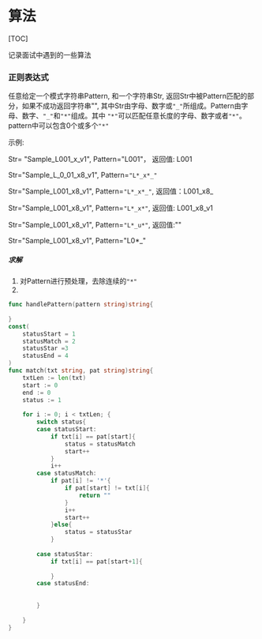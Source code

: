 # 算法

[TOC]

记录面试中遇到的一些算法

### 正则表达式

任意给定一个模式字符串Pattern, 和一个字符串Str, 返回Str中被Pattern匹配的部分，如果不成功返回字符串"", 其中Str由字母、数字或`"_"`所组成。Pattern由字母、数字、`"_"`和`"*"`组成。其中 `"*"`可以匹配任意长度的字母、数字或者`"*"`。pattern中可以包含0个或多个`"*"`

示例:

Str= "Sample_L001_x_v1", Pattern="L001"， 返回值: L001

Str="Sample_L_0_01_x8_v1", Pattern=`"L*_x*_"`

Str="Sample_L001_x8_v1", Pattern=`"L*_x*_"`, 返回值：L001_x8_

Str="Sample_L001_x8_v1", Pattern=`"L*_x*"`, 返回值: L001_x8_v1

Str="Sample_L001_x8_v1", Pattern=`"L*_u*"`, 返回值:""

Str="Sample_L001_x8_v1", Pattern="L0*_"



##### 求解

1.  对Pattern进行预处理，去除连续的`"*"`
2. 

~~~go
func handlePattern(pattern string)string{
    
}
const(
    statusStart = 1
    statusMatch = 2
    statusStar =3
    statusEnd = 4
)
func match(txt string, pat string)string{
    txtLen := len(txt)
    start := 0
    end := 0
    status := 1
 
    for i := 0; i < txtLen; {
        switch status{
        case statusStart:
            if txt[i] == pat[start]{
                status = statusMatch
                start++
            }
            i++
        case statusMatch:
            if pat[i] != '*'{
                if pat[start] != txt[i]{
                    return ""
                }
                i++
                start++
            }else{
                status = statusStar
            }
           
        case statusStar:
            if txt[i] == pat[start+1]{
                
            }
        case statusEnd:
            
            
        }
        
    }
}
~~~

